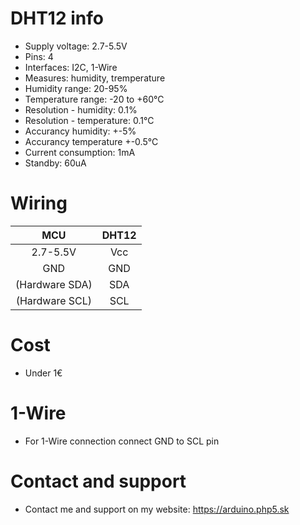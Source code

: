 # DHT12 info
* Supply voltage: 2.7-5.5V
* Pins: 4
* Interfaces: I2C, 1-Wire
* Measures: humidity, tremperature
* Humidity range: 20-95%
* Temperature range: -20 to +60°C 
* Resolution - humidity: 0.1%
* Resolution - temperature: 0.1°C 
* Accurancy humidity: +-5%
* Accurancy temperature +-0.5°C
* Current consumption: 1mA
* Standby: 60uA

# Wiring
MCU|DHT12
:----------: | :----------:
2.7-5.5V|Vcc
GND|GND
(Hardware SDA)|SDA
(Hardware SCL)|SCL

# Cost
* Under 1€

# 1-Wire
* For 1-Wire connection connect GND to SCL pin

# Contact and support
* Contact me and support on my website: https://arduino.php5.sk
